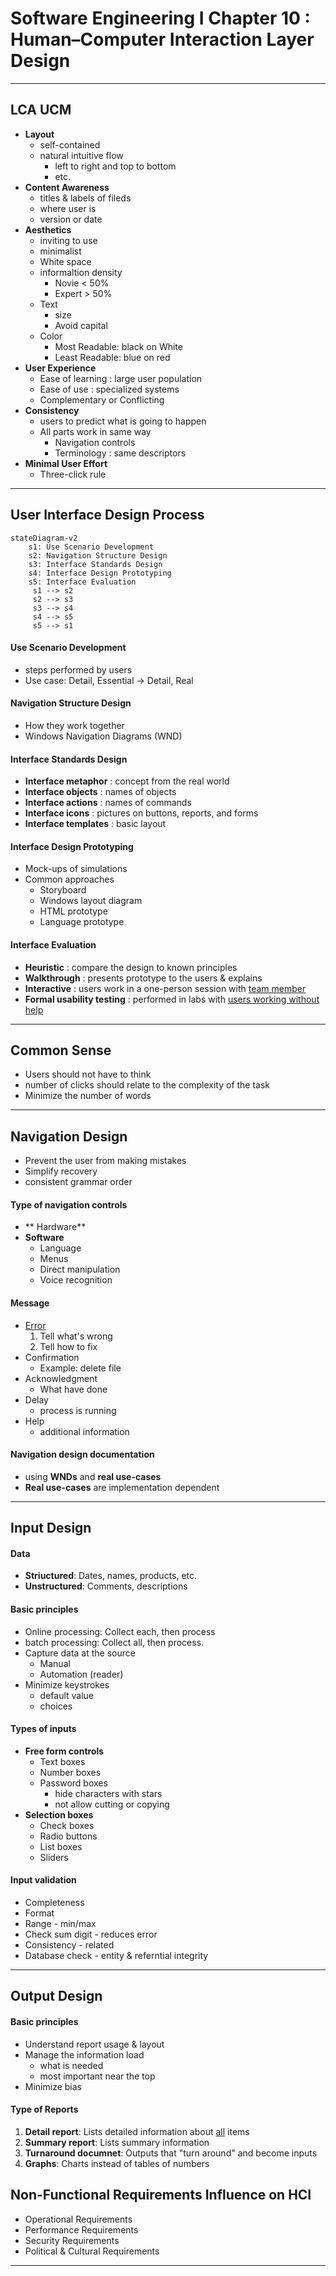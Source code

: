 # Software Engineering I Chapter 10 : Human–Computer Interaction Layer Design
---
## LCA UCM
- **Layout**
	- self-contained
	- natural intuitive flow
		- left to right and top to bottom
		- etc.
- **Content Awareness**
	- titles & labels of fileds
	- where user is
	- version or date
- **Aesthetics**
	- inviting to use
	- minimalist
	- White space
	- informaltion density
		- Novie < 50%
		- Expert > 50%
	- Text
		- size
		- Avoid capital
	- Color
		- Most Readable: black on White
		- Least Readable: blue on red
- **User Experience**
	- Ease of learning : large user population
	- Ease of use : specialized systems
	- Complementary or Conflicting
- **Consistency**
	- users to predict what is going to happen
	- All parts work in same way
		- Navigation controls
		- Terminology : same descriptors
- **Minimal User Effort**
	- Three-click rule
---
## User Interface Design Process

```mermaid
stateDiagram-v2
	s1: Use Scenario Development
	s2: Navigation Structure Design
	s3: Interface Standards Design
	s4: Interface Design Prototyping
	s5: Interface Evaluation
	 s1 --> s2
	 s2 --> s3
	 s3 --> s4
	 s4 --> s5
	 s5 --> s1
```

#### Use Scenario Development
- steps performed by users
- Use case: Detail, Essential -> Detail, Real

#### Navigation Structure Design
- How they work together
- Windows Navigation Diagrams (WND)

#### Interface Standards Design
- __Interface metaphor__ : concept from the real world
- __Interface objects__ : names of objects
- __Interface actions__ : names of commands
- __Interface icons__ : pictures on buttons, reports, and forms
- __Interface templates__ : basic layout

#### Interface Design Prototyping
- Mock-ups of simulations
- Common approaches
	- Storyboard
	- Windows layout diagram
	- HTML prototype
	- Language prototype

#### Interface Evaluation
- **Heuristic** : compare the design to known principles
- **Walkthrough** : presents prototype to the users & explains
- **Interactive** : users work in a one-person session with <u>team member</u>
- **Formal usability testing** : performed in labs with <u>users working without help</u>
---
## Common Sense
- Users should not have to think
- number of clicks should relate to the complexity of the task
- Minimize the number of words
---
## Navigation Design
- Prevent the user from making mistakes
- Simplify recovery
- consistent grammar order

#### Type of navigation controls
- ** Hardware**
-  **Software**
	-  Language
	-  Menus
	-  Direct manipulation
	-  Voice recognition

#### Message
- <u>Error</u>
	1. Tell what's wrong
	2. Tell how to fix
- Confirmation
	- Example: delete file
- Acknowledgment
	- What have done
- Delay
	- process is running
- Help
	- additional information

#### Navigation design documentation
- using **WNDs** and **real use-cases**
- **Real use-cases** are implementation dependent
---
## Input Design
#### Data
- **Striuctured**: Dates, names, products, etc.
- **Unstructured**: Comments, descriptions

#### Basic principles
- Online processing: Collect each, then process
- batch processing: Collect all, then process.
- Capture data at the source
	- Manual
	- Automation (reader)
- Minimize keystrokes
	- default value
	- choices

#### Types of inputs
- **Free form controls**
	- Text boxes
	- Number boxes
	- Password boxes
		- hide characters with stars
		- not allow cutting or copying
- **Selection boxes**
	- Check boxes
	- Radio buttons
	- List boxes
	- Sliders

#### Input validation
- Completeness
- Format
- Range - min/max
- Check sum digit - reduces error
- Consistency - related
- Database check - entity & referntial integrity
---
## Output Design
#### Basic principles
- Understand report usage & layout
- Manage the information load
	- what is needed
	- most important near the top
- Minimize bias

#### Type of Reports
1. **Detail report**: Lists detailed information about <u>all</u> items
2. **Summary report**: Lists summary information
3. **Turnaround documnet**: Outputs that "turn around" and become inputs
4. **Graphs**: Charts instead of tables of numbers

## Non-Functional Requirements Influence on HCI
- Operational Requirements
- Performance Requirements
- Security Requirements
- Political & Cultural Requirements

---